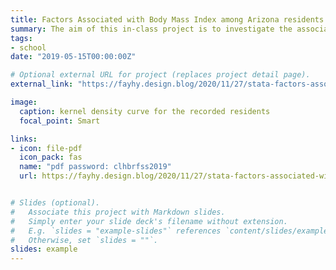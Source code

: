```yaml
---
title: Factors Associated with Body Mass Index among Arizona residents: Findings from the 2017 BRFSS
summary: The aim of this in-class project is to investigate the association between 20 variables and BMI among the Arizona residents.
tags:
- school
date: "2019-05-15T00:00:00Z"

# Optional external URL for project (replaces project detail page).
external_link: "https://fayhy.design.blog/2020/11/27/stata-factors-associated-with-body-mass-index-among-arizona-residents-findings-from-the-2017-brfss/"

image:
  caption: kernel density curve for the recorded residents
  focal_point: Smart

links:
- icon: file-pdf
  icon_pack: fas
  name: "pdf password: clhbrfss2019"
  url: https://fayhy.design.blog/2020/11/27/stata-factors-associated-with-body-mass-index-among-arizona-residents-findings-from-the-2017-brfss/


# Slides (optional).
#   Associate this project with Markdown slides.
#   Simply enter your slide deck's filename without extension.
#   E.g. `slides = "example-slides"` references `content/slides/example-slides.md`.
#   Otherwise, set `slides = ""`.
slides: example
---
```

